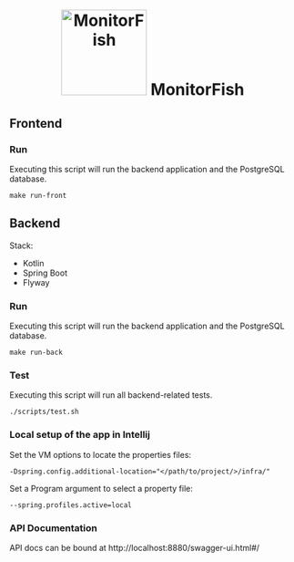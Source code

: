 <h1 align="center">
  <img src="https://d33wubrfki0l68.cloudfront.net/daf4a5624cac646b0bc921d0a72ae1cf1912b902/35340/img/eig4/monitorfish.png" alt="MonitorFish" title="MonitorFish" height="150px" />
  MonitorFish
</h1>

## Frontend

### Run

Executing this script will run the backend application and the PostgreSQL database.

```shell
make run-front
```

## Backend

Stack:
- Kotlin
- Spring Boot
- Flyway

### Run

Executing this script will run the backend application and the PostgreSQL database.

```shell
make run-back
```

### Test

Executing this script will run all backend-related tests.

```shell
./scripts/test.sh
```

### Local setup of the app in Intellij

Set the VM options to locate the properties files:
```
-Dspring.config.additional-location="</path/to/project/>/infra/"
```

Set a Program argument to select a property file:
```
--spring.profiles.active=local
```

### API Documentation

API docs can be bound at http://localhost:8880/swagger-ui.html#/
